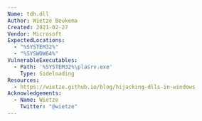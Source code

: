 ```yaml
---
Name: tdh.dll
Author: Wietze Beukema
Created: 2021-02-27
Vendor: Microsoft
ExpectedLocations:
  - "%SYSTEM32%"
  - "%SYSWOW64%"
VulnerableExecutables:
  - Path: '%SYSTEM32%\plasrv.exe'
    Type: Sideloading
Resources:
  - https://wietze.github.io/blog/hijacking-dlls-in-windows
Acknowledgements:
  - Name: Wietze
    Twitter: "@wietze"
---
```


